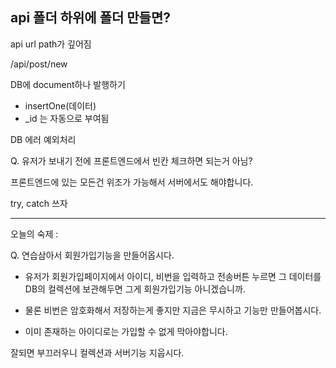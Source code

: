 ## api 폴더 하위에 폴더 만들면?

api url path가 깊어짐

/api/post/new

DB에 document하나 발행하기

- insertOne(데이터)
- \_id 는 자동으로 부여됨

DB 에러 예외처리

Q. 유저가 보내기 전에 프론트엔드에서 빈칸 체크하면 되는거 아님?

프론트엔드에 있는 모든건 위조가 가능해서 서버에서도 해야합니다.

try, catch 쓰자

<hr>

오늘의 숙제 :

Q. 연습삼아서 회원가입기능을 만들어옵시다.

- 유저가 회원가입페이지에서 아이디, 비번을 입력하고 전송버튼 누르면 그 데이터를 DB의 컬렉션에 보관해두면 그게 회원가입기능 아니겠습니까.

- 물론 비번은 암호화해서 저장하는게 좋지만 지금은 무시하고 기능만 만들어봅시다.

- 이미 존재하는 아이디로는 가입할 수 없게 막아야합니다.

잘되면 부끄러우니 컬렉션과 서버기능 지웁시다.
